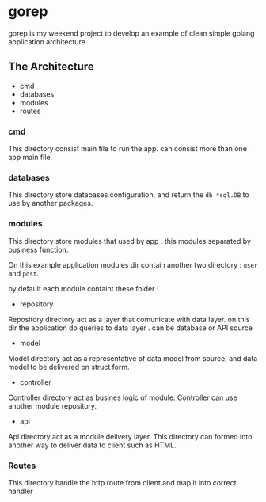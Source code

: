 # gorep

gorep is my weekend project to develop an example of clean simple golang application architecture

## The Architecture

- cmd
- databases
- modules
- routes

### cmd

This directory consist main file to run the app. can consist more than one app main file.

### databases

This directory store databases configuration, and return the `db *sql.DB` to use by another packages.

### modules

This directory store modules that used by app . this modules separated by business function.

On this example application modules dir contain another two directory : `user` and `post`.

by default each module containt these folder :

- repository

Repository directory act as a layer that comunicate with data layer. on this dir the application do queries to data layer . can be database or API source

- model

Model directory act as a representative of data model from source, and data model to be delivered on struct form.

- controller

Controller directory act as busines logic of module. Controller can use another module repository.

- api

Api directory act as a module delivery layer. This directory can formed into another way to deliver data to client such as HTML.

### Routes

This directory handle the http route from client and map it into correct handler
